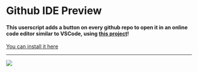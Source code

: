 # Github IDE Preview

#### This userscript adds a button on every github repo to open it in an online code editor similar to VSCode, using [this project](https://github.com/conwnet/github1s)!

[You can install it here](https://greasyfork.org/fr/scripts/424926-github-ide-preview)

<hr>

<img src="https://i.imgur.com/QVCC70z.gif">


